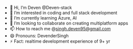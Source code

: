 - 👋 Hi, I’m Deven @Deven-stack
- 👀 I’m interested in coding and full stack development
- 🌱 I’m currently learning Azure, AI
- 💞️ I’m looking to collaborate on creating multiplatform apps
- 📫 How to reach me @singh.deven95@gmail.com
- 😄 Pronouns: DevenderSingh
- ⚡ Fact: realtime development experience of 9+ yr

<!---
Deven-stack/Deven-stack is a ✨ special ✨ repository because its `README.md` (this file) appears on your GitHub profile.
You can click the Preview link to take a look at your changes.
--->
